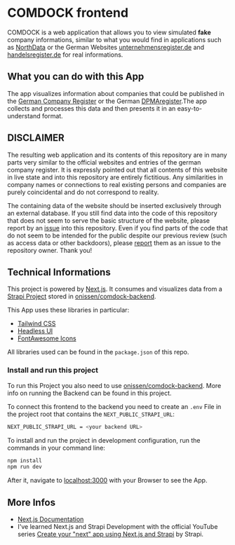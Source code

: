 # COMDOCK frontend

COMDOCK is a web application that allows you to view simulated **fake** company informations, similar to what you would find in applications such as [NorthData](http://www.northdata.de) or the German Websites [unternehmensregister.de](http://www.unternehmensregister.de) and [handelsregister.de](http://www.handelsregister.de) for real informations.

## What you can do with this App

The app visualizes information about companies that could be published in the [German Company Register](https://www.unternehmensregister.de/) or the German [DPMAregister](https://register.dpma.de/).The app collects and processes this data and then presents it in an easy-to-understand format.

## DISCLAIMER

The resulting web application and its contents of this repository are in many parts very similar to the official websites and entries of the german company register. It is expressly pointed out that all contents of this website in live state and into this repository are entirely fictitious. Any similarities in company names or connections to real existing persons and companies are purely coincidental and do not correspond to reality.

The containing data of the website should be inserted exclusively through an external database. If you still find data into the code of this repository that does not seem to serve the basic structure of the website, please report by an [issue](https://github.com/onissen/comdock-frontend/issues) into this repository. Even if you find parts of the code that do not seem to be intended for the public despite our previous review (such as access data or other backdoors), please [report](https://github.com/onissen/comdock-frontend/issues) them as an issue to the repository owner. Thank you!

## Technical Informations

This project is powered by [Next.js](http://nextjs.org/). It consumes and visualizes data from a [Strapi Project](http://strapi.io) stored in [onissen/comdock-backend](http://github.com/onissen/comdock-backend).

This App uses these libraries in particular:

- [Tailwind CSS](https://tailwindcss.com/)
- [Headless UI](https://headlessui.com/)
- [FontAwesome Icons](https://fontawesome.com/)

All libraries used can be found in the `package.json` of this repo.

### Install and run this project

To run this Project you also need to use [onissen/comdock-backend](https://github.com/onissen/comdock-backend/). More info on running the Backend can be found in this project.

To connect this frontend to the backend you need to create an `.env` File in the project root that contains the `NEXT_PUBLIC_STRAPI_URL`:

```bash
NEXT_PUBLIC_STRAPI_URL = <your backend URL>
```

To install and run the project in development configuration, run the commands in your command line:

```bash
npm install
npm run dev
```

After it, navigate to [localhost:3000](localhost:3000) with your Browser to see the App.

## More Infos

- [Next.js Documentation](https://nextjs.org/docs/)
- I've learned Next.js and Strapi Development with the official YouTube series [Create your "next" app using Next.js and Strapi](https://youtube.com/playlist?list=PL7Q0DQYATmvjXSuHfB8CY_n_oUeqZzauZ) by Strapi.
